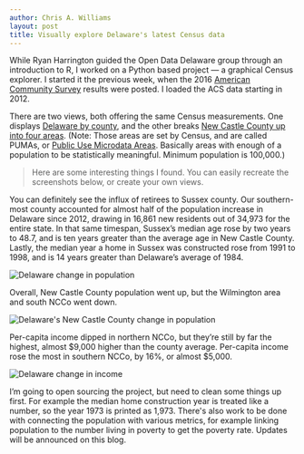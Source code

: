 ```yaml
---
author: Chris A. Williams
layout: post
title: Visually explore Delaware's latest Census data
---
```


While Ryan Harrington guided the Open Data Delaware group through an introduction to R, I worked on a Python based project — a graphical Census explorer. I started it the previous week, when the 2016 [American Community Survey](https://www.census.gov/programs-surveys/acs/) results were posted. I loaded the ACS data starting in 2012.

There are two views, both offering the same Census measurements. One displays [Delaware by county](http://census-de.enactprojects.com/), and the other breaks [New Castle County up into four areas](http://census-de-ncc.enactprojects.com/). (Note: Those areas are set by Census, and are called PUMAs, or [Public Use Microdata Areas](https://www.census.gov/geo/reference/puma.html). Basically areas with enough of a population to be statistically meaningful. Minimum population is 100,000.)

>Here are some interesting things I found. You can easily recreate the screenshots below, or create your own views.

You can definitely see the influx of retirees to Sussex county. Our southern-most county accounted for almost half of the population increase in Delaware since 2012, drawing in 16,861 new residents out of 34,973 for the entire state. In that same timespan, Sussex’s median age rose by two years to 48.7, and is ten years greater than the average age in New Castle County. Lastly, the median year a home in Sussex was constructed rose from 1991 to 1998, and is 14 years greater than Delaware’s average of 1984.

![Delaware change in population](http://enactdev.com/wp-content/uploads/2017/10/census_population_de.jpg)

Overall, New Castle County population went up, but the Wilmington area and south NCCo went down.

![Delaware's New Castle County change in population](http://enactdev.com/wp-content/uploads/2017/10/census_population_de_ncco.jpg)

Per-capita income dipped in northern NCCo, but they’re still by far the highest, almost $9,000 higher than the county average. Per-capita income rose the most in southern NCCo, by 16%, or almost $5,000. 

![Delaware change in income](http://enactdev.com/wp-content/uploads/2017/10/census_income_change_de_ncco.jpg)

I’m going to open sourcing the project, but need to clean some things up first. For example the median home construction year is treated like a number, so the year 1973 is printed as 1,973. There's also work to be done with connecting the population with various metrics, for example linking population to the number living in poverty to get the poverty rate. Updates will be announced on this blog.
